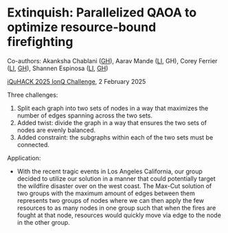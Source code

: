 # Extinquish: Parallelized QAOA to optimize resource-bound firefighting
Co-authors: Akanksha Chablani ([GH](https://github.com/AkuVolts)),  Aarav Mande ([LI](https://www.linkedin.com/in/aarav-mande-2848b311b/), GH), Corey Ferrier ([LI](https://www.linkedin.com/in/corey-ferrier-131794107/), [GH](https://github.com/coreyfer)), Shannen Espinosa ([LI](https://www.linkedin.com/in/shannenespinosa/), [GH](https://github.com/shannenespinosa))

[iQuHACK 2025 IonQ Challenge](https://github.com/iQuHACK/2025-IonQ), 2 February 2025

Three challenges:
1. Split each graph into two sets of nodes in a way that maximizes the number of edges spanning across the two sets.
2. Added twist: divide the graph in a way that ensures the two sets of nodes are evenly balanced.
3. Added constraint: the subgraphs within each of the two sets must be connected.

Application:
- With the recent tragic events in Los Angeles California, our group decided to utilize our solution in a manner that could potentially target the wildfire disaster over on the west coast. The Max-Cut solution of two groups with the maximum amount of edges between them represents two groups of nodes where we can then apply the few resources to as many nodes in one group such that when the fires are fought at that node, resources would quickly move via edge to the node in the other group.
